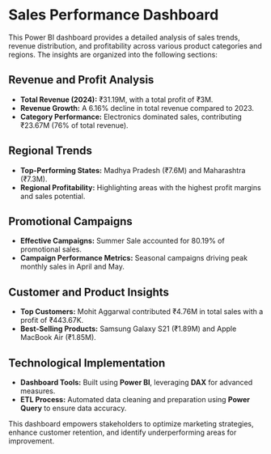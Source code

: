# Sales Performance Dashboard

This Power BI dashboard provides a detailed analysis of sales trends, revenue distribution, and profitability across various product categories and regions. The insights are organized into the following sections:

## Revenue and Profit Analysis
- **Total Revenue (2024):** ₹31.19M, with a total profit of ₹3M.
- **Revenue Growth:** A 6.16% decline in total revenue compared to 2023.
- **Category Performance:** Electronics dominated sales, contributing ₹23.67M (76% of total revenue).

## Regional Trends
- **Top-Performing States:** Madhya Pradesh (₹7.6M) and Maharashtra (₹7.3M).
- **Regional Profitability:** Highlighting areas with the highest profit margins and sales potential.

## Promotional Campaigns
- **Effective Campaigns:** Summer Sale accounted for 80.19% of promotional sales.
- **Campaign Performance Metrics:** Seasonal campaigns driving peak monthly sales in April and May.

## Customer and Product Insights
- **Top Customers:** Mohit Aggarwal contributed ₹4.76M in total sales with a profit of ₹443.67K.
- **Best-Selling Products:** Samsung Galaxy S21 (₹1.89M) and Apple MacBook Air (₹1.85M).

## Technological Implementation
- **Dashboard Tools:** Built using **Power BI**, leveraging **DAX** for advanced measures.
- **ETL Process:** Automated data cleaning and preparation using **Power Query** to ensure data accuracy.

This dashboard empowers stakeholders to optimize marketing strategies, enhance customer retention, and identify underperforming areas for improvement.
